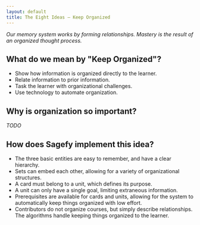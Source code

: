 ```yaml
---
layout: default
title: The Eight Ideas – Keep Organized
---
```


_Our memory system works by forming relationships. Mastery is the result of an organized thought process._

What do we mean by "Keep Organized"?
-------------------------------------

- Show how information is organized directly to the learner.
- Relate information to prior information.
- Task the learner with organizational challenges.
- Use technology to automate organization.

Why is organization so important?
--------------------------------------

_TODO_

How does Sagefy implement this idea?
------------------------------------

- The three basic entities are easy to remember, and have a clear hierarchy.
- Sets can embed each other, allowing for a variety of organizational structures.
- A card must belong to a unit, which defines its purpose.
- A unit can only have a single goal, limiting extraneous information.
- Prerequisites are available for cards and units, allowing for the system to automatically keep things organized with low effort.
- Contributors do not organize courses, but simply describe relationships. The algorithms handle keeping things organized to the learner.
